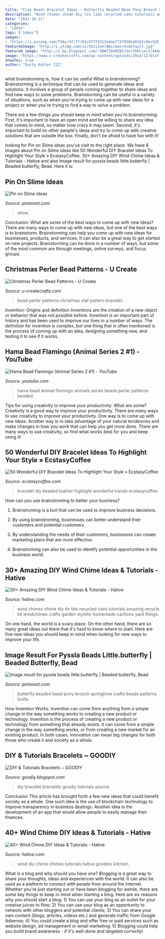 ```yaml
---
title: "Clay Beads Bracelet Ideas ~ Butterfly Beaded Bead Pony Brooch Springtime Crafts Beads Patterns Luulla"
description: "Wind chimes chime diy tin lids recycled cans tutorials amazing recycle lid windchimes crafts garden styletic homemade carillons yard things"
date: "2023-10-11"
categories:
- "ideas"
tags: ["ideas"]
images:
- "https://i.pinimg.com/736x/47/ff/83/47ff8322e4ae77374501d8161c8ec5d5--butterfly-pin-kids-camp.jpg"
featuredImage: "http://i.ytimg.com/vi/2hzi3vKr8Bc/maxresdefault.jpg"
featured_image: "http://2.bp.blogspot.com/-5BWfZ0VN28I/Uxr3kKLcncI/AAAAAAAAA_8/vOTQTvD2s7I/s1600/DIY-Bracelet-Tutorials-6.jpg"
image: "https://www.u-createcrafts.com/wp-content/uploads/2014/12/Olaf-Perler-Bead.gif"
ShowToc: true
author: "Dusty Kohler III"
---
```



what brainstorming is, how it can be useful
What is brainstorming?
Brainstorming is a technique that can be used to generate ideas and solutions. It involves a group of people coming together to share ideas and find new ways to solve problems. Brainstorming can be useful in a variety of situations, such as when you're trying to come up with new ideas for a project or when you're trying to find a way to solve a problem.

There are a few things you should keep in mind when you're brainstorming. First, it's important to have an open mind and be willing to share any idea that comes to mind, no matter how crazy it may seem. Second, it's important to build on other people's ideas and try to come up with creative solutions that are outside the box. Finally, don't be afraid to have fun with it!

	

		
looking for Pin on Slime ideas you've visit to the right place. We have 8 Images about Pin on Slime ideas like 50 Wonderful DIY Bracelet Ideas To Highlight Your Style » EcstasyCoffee, 30+ Amazing DIY Wind Chime Ideas &amp; Tutorials - Hative and also Image result for pyssla beads little.butterfly | Beaded butterfly, Bead. Here it is:
		
    
## Pin On Slime Ideas

<img loading=lazy src="https://i.pinimg.com/736x/b1/16/05/b11605176cc78bb806d86ad2b7c07af9.jpg" onerror="this.onerror=null;this.src='https://tse2.mm.bing.net/th?id=OIP.3pKFdCJ54rQD2m_gA7niegHaJ3&amp;pid=15.1';" alt="Pin on Slime ideas">

_Source: pinterest.com_

>slime. 

	

Conclusion: What are some of the best ways to come up with new ideas?
There are many ways to come up with new ideas, but one of the best ways is to brainstorm. Brainstorming can help you come up with new ideas for businesses, products, and services. It can also be a great way to get started on new projects. Brainstorming can be done in a number of ways, but some of the most common are through meetings, online surveys, and focus groups.

    
## Christmas Perler Bead Patterns - U Create

<img loading=lazy src="https://www.u-createcrafts.com/wp-content/uploads/2014/12/Olaf-Perler-Bead.gif" onerror="this.onerror=null;this.src='https://tse1.mm.bing.net/th?id=OIP.-zEMyJOHSZO4IfDkcaQCBgAAAA&amp;pid=15.1';" alt="Christmas Perler Bead Patterns - U Create">

_Source: u-createcrafts.com_

>bead perler patterns christmas olaf pattern bracelet. 

	

Invention: Origins and definition
Inventions are the creation of a new object or behavior that was not possible before. Invention is an important part of history and has been used to improve our lives in a number of ways. The definition for invention is complex, but one thing that is often mentioned is the process of coming up with an idea, designing something new, and testing it to see if it works.

    
## Hama Bead Flamingo (Animal Series 2 #1) - YouTube

<img loading=lazy src="http://i.ytimg.com/vi/2hzi3vKr8Bc/maxresdefault.jpg" onerror="this.onerror=null;this.src='https://tse4.mm.bing.net/th?id=OIP.bOHOGznPxz5czW6JRV7loQHaEK&amp;pid=15.1';" alt="Hama Bead Flamingo (Animal Series 2 #1) - YouTube">

_Source: youtube.com_

>hama bead animal flamingo animals series beads perler patterns beaded. 

	

Tips for using creativity to improve your productivity: What are some?
Creativity is a good way to improve your productivity. There are many ways to use creativity to improve your productivity. One way is to come up with new ideas. Another way is to take advantage of your natural tendencies and make changes in how you work that can help you get more done. There are many ways to use creativity, so find what works best for you and keep using it!

    
## 50 Wonderful DIY Bracelet Ideas To Highlight Your Style » EcstasyCoffee

<img loading=lazy src="https://i1.wp.com/www.ecstasycoffee.com/wp-content/uploads/2016/08/DIY-Beaded-Leather-Bracelet.jpg" onerror="this.onerror=null;this.src='https://tse1.mm.bing.net/th?id=OIP.HzoxoQfGYBwmElNWODPHVgHaKx&amp;pid=15.1';" alt="50 Wonderful DIY Bracelet Ideas To Highlight Your Style » EcstasyCoffee">

_Source: ecstasycoffee.com_

>bracelet diy beaded leather highlight wonderful trends ecstasycoffee. 

	

How can you use brainstroming to better your business?
1. Brainstroming is a tool that can be used to improve business decisions.
2. By using brainstroming, businesses can better understand their customers and potential customers.

3. By understanding the needs of their customers, businesses can create marketing plans that are more effective.

4. Brainstroming can also be used to identify potential opportunities in the business world.

    
## 30+ Amazing DIY Wind Chime Ideas &amp; Tutorials - Hative

<img loading=lazy src="http://hative.com/wp-content/uploads/2015/07/wind-chime-ideas-tutorials/25-wind-chime-ideas-tutorials.jpg" onerror="this.onerror=null;this.src='https://tse3.mm.bing.net/th?id=OIP.aGGUuoooGstTJWjx3RpkAAHaNl&amp;pid=15.1';" alt="30+ Amazing DIY Wind Chime Ideas &amp; Tutorials - Hative">

_Source: hative.com_

>wind chimes chime diy tin lids recycled cans tutorials amazing recycle lid windchimes crafts garden styletic homemade carillons yard things. 

	

On one hand, the world is a scary place. On the other hand, there are so many great ideas out there that it's hard to know where to start. Here are five new ideas you should keep in mind when looking for new ways to improve your life.

    
## Image Result For Pyssla Beads Little.butterfly | Beaded Butterfly, Bead

<img loading=lazy src="https://i.pinimg.com/736x/47/ff/83/47ff8322e4ae77374501d8161c8ec5d5--butterfly-pin-kids-camp.jpg" onerror="this.onerror=null;this.src='https://tse1.mm.bing.net/th?id=OIP.Zq-RLTfbdRChgrNgaVTgxQEFDv&amp;pid=15.1';" alt="Image result for pyssla beads little.butterfly | Beaded butterfly, Bead">

_Source: pinterest.com_

>butterfly beaded bead pony brooch springtime crafts beads patterns luulla. 

	

How Invention Works: Invention can come from anything from a simple change in the way something works to creating a new product or technology.
Invention is the process of creating a new product or technology from something that already exists. It can come from a simple change in the way something works, or from creating a new market for an existing product. In both cases, innovation can mean big changes for both those who create it and society as a whole.

    
## DIY &amp; Tutorials Bracelets ~ GOODIY

<img loading=lazy src="http://2.bp.blogspot.com/-5BWfZ0VN28I/Uxr3kKLcncI/AAAAAAAAA_8/vOTQTvD2s7I/s1600/DIY-Bracelet-Tutorials-6.jpg" onerror="this.onerror=null;this.src='https://tse4.mm.bing.net/th?id=OIP.FwYOkIU-8ZHwVbUKPMKqbAHaP8&amp;pid=15.1';" alt="DIY &amp; Tutorials Bracelets ~ GOODIY">

_Source: goodiy.blogspot.com_

>diy bracelet bracelets goodiy tutorials source. 

	

Conclusion
This article has brought forth a few new ideas that could benefit society as a whole. One such idea is the use of blockchain technology to improve transparency in business dealings. Another idea is the development of an app that would allow people to easily manage their finances.

    
## 40+ Wind Chime DIY Ideas &amp; Tutorials - Hative

<img loading=lazy src="http://hative.com/wp-content/uploads/2017/06/wind-chime-diy/6-wind-chime-diy-ideas-tutorials.jpg" onerror="this.onerror=null;this.src='https://tse2.mm.bing.net/th?id=OIP.q8BGTB8h2WPff7hasHFqyQHaRI&amp;pid=15.1';" alt="40+ Wind Chime DIY Ideas &amp; Tutorials - Hative">

_Source: hative.com_

>wind diy chime chimes tutorials hative goodies kitchen. 

	

What is a blog and why should you have one?
Blogging is a great way to share your thoughts, ideas and experiences with the world. It can also be used as a platform to connect with people from around the internet. Whether you're just starting out or have been blogging for awhile, there are some key things to keep in mind when starting a blog. Here are six reasons why you should start a blog: 1) You can use your blog as an outlet for your creative juices to flow; 2) You can use your blog as an opportunity to network with other bloggers and potential clients; 3) You can share your own content (blogs, articles, videos etc.) and generate traffic from Google Adsense; 4) You could create a blog and offer free or paid services such as website design, ad management or email marketing; 5) Blogging could help you build brand awareness - if it's well-done and targeted correctly!

